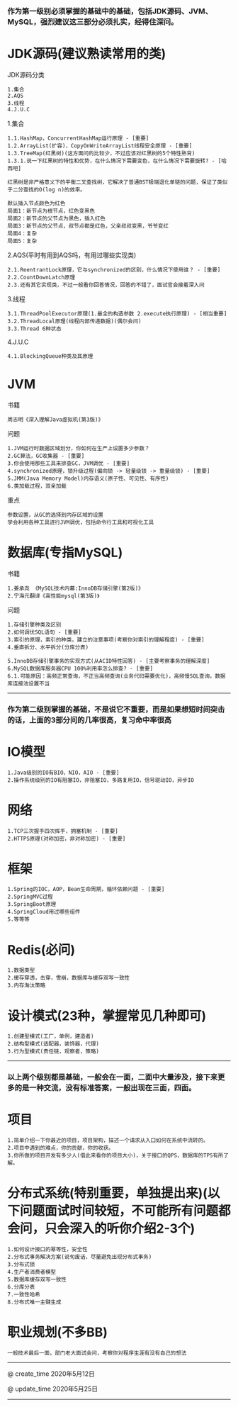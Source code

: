 ### 作为第一级别必须掌握的基础中的基础，包括JDK源码、JVM、MySQL，强烈建议这三部分必须扎实，经得住深问。

# JDK源码(建议熟读常用的类)

JDK源码分类
	
	1.集合
	2.AQS
	3.线程
	4.J.U.C

1.集合

	1.1.HashMap，ConcurrentHashMap运行原理 - [重要]
	1.2.ArrayList(扩容)，CopyOnWriteArrayList线程安全原理 - [重要]
	1.3.TreeMap(红黑树)(这方面问的比较少，不过应该对红黑树的5个特性熟背)
	1.3.1.说一下红黑树的特性和优势，在什么情况下需要变色，在什么情况下需要旋转? - [哈西吧]
	
	红黑树是非严格意义下的平衡二叉查找树，它解决了普通BST极端退化单链的问题，保证了类似于二分查找的O(log n)的效率。
	
	默认插入节点颜色为红色
	局面1：新节点为根节点，红色变黑色
	局面2：新节点的父节点为黑色，插入红色
	局面3：新节点的父节点，叔节点都是红色，父亲叔叔变黑，爷爷变红
	局面4：复杂
	局面5：复杂
	
2.AQS(平时有用到AQS吗，有用过哪些实现类)
	
	2.1.ReentrantLock原理，它与synchronized的区别，什么情况下使用谁？ - [重要]
	2.2.CountDownLatch原理
	2.3.还有其它实现类，不过一般看你回答情况，回答的不错了，面试官会接着深入问

3.线程

	3.1.ThreadPoolExecutor原理(1.最全的构造参数 2.execute执行原理) - [相当重要]
	3.2.ThreadLocal原理(线程内部传递数据)(偶尔会问)
	3.3.Thread 6种状态

4.J.U.C

	4.1.BlockingQueue种类及其原理

# JVM

书籍

	周志明《深入理解Java虚拟机(第3版)》
	
问题

	1.JVM运行时数据区域划分，你如何在生产上设置多少参数？
	2.GC算法，GC收集器 - [重要]
	3.你会使用那些工具来排查GC，JVM调优 - [重要]
	4.synchronized原理，锁升级过程(偏向锁 -> 轻量级锁 -> 重量级锁) - [重要]
	5.JMM(Java Memory Model)内存语义(原子性、可见性、有序性)
	6.类加载过程，双亲加载
	
重点
	
	参数设置，从GC的选择到内存区域的设置
	学会利用各种工具进行JVM调优，包括命令行工具和可视化工具
	
# 数据库(专指MySQL)

书籍
	
	1.姜承尧 《MySQL技术内幕:InnoDB存储引擎(第2版)》
	2.宁海元翻译《高性能mysql(第3版)》

问题

	1.存储引擎种类及区别
	2.如何调优SQL语句 - [重要]
	3.索引的原理，索引的种类，建立的注意事项(考察你对索引的理解程度) - [重要]
	4.垂直拆分、水平拆分(分库分表)
	
	5.InnoDB存储引擎事务的实现方式(从ACID特性回答) - [主要考察事务的理解深度]
	6.MySQL数据库服务器CPU 100%利用率怎么排查? - [重要]
	6.1.可能原因：高频正常查询，不正当高频查询(业务代码需要优化)，高频慢SQL查询，数据库连接池设置不当
	
---
	
### 作为第二级别掌握的基础，不是说它不重要，而是如果想短时间突击的话，上面的3部分问的几率很高，复习命中率很高

# IO模型

	1.Java级别的IO有BIO，NIO，AIO - [重要]
	2.操作系统级别的IO有阻塞IO，非阻塞IO，多路复用IO，信号驱动IO，异步IO

# 网络

	1.TCP三次握手四次挥手，拥塞机制 - [重要]
	2.HTTPS原理(对称加密，非对称加密) - [重要]

# 框架

	1.Spring的IOC，AOP，Bean生命周期，循环依赖问题 - [重要]
	2.SpringMVC过程
	3.SpringBoot原理
	4.SpringCloud用过哪些组件
	5.等等等

# Redis(必问)

	1.数据类型
	2.缓存穿透，击穿，雪崩，数据库与缓存双写一致性
	3.内存淘汰策略

# 设计模式(23种，掌握常见几种即可)

	1.创建型模式(工厂，单例，建造者)
	2.结构型模式(适配器，装饰器，代理)
	3.行为型模式(责任链，观察者，策略)

---

### 以上两个级别都是基础，一般会在一面，二面中大量涉及，接下来更多的是一种交流，没有标准答案，一般出现在三面，四面。

# 项目

	1.简单介绍一下你最近的项目，项目架构，描述一个请求从入口如何在系统中流转的。
	2.项目中遇到的难点，你的贡献，你的收获。
	3.你所做的项目开发有多少人(借此来看你的项目大小)，关于接口的QPS，数据库的TPS有所了解。

# 分布式系统(特别重要，单独提出来)(以下问题面试时间较短，不可能所有问题都会问，只会深入的听你介绍2-3个)

	1.如何设计接口的幂等性，安全性
	2.分布式事务解决方案(说句废话，尽量避免出现分布式事务)
	3.分布式锁
	4.生产者消费者模型
	5.数据库缓存双写一致性
	6.分库分表
	7.一致性哈希
	8.分布式唯一主键生成

# 职业规划(不多BB)

	一般技术最后一面，部门老大面试会问，考察你对程序生涯有没有自己的想法

---

@ create_time 2020年5月12日

@ update_time 2020年5月25日

---

